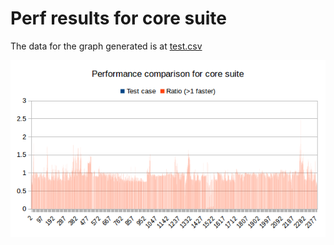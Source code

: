 # Perf results for core suite

The data for the graph generated is at [test.csv](test.csv)

![Results](result.png) 
